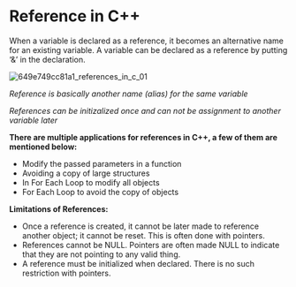 # Reference in C++

When a variable is declared as a reference, it becomes an alternative name for an existing variable. A variable can be declared as a reference by putting ‘&’ in the declaration.

![649e749cc81a1_references_in_c_01](https://github.com/user-attachments/assets/60c9d379-b117-4990-91f0-bcb00994fb51)

*Reference is basically another name (alias) for the same variable*

*References can be initizalized once and can not be assignment to another variable later*

**There are multiple applications for references in C++, a few of them are mentioned below:**

* Modify the passed parameters in a function
* Avoiding a copy of large structures
* In For Each Loop to modify all objects
* For Each Loop to avoid the copy of objects
  
**Limitations of References:**
* Once a reference is created, it cannot be later made to reference another object; it cannot be reset. This is often done with pointers.
* References cannot be NULL. Pointers are often made NULL to indicate that they are not pointing to any valid thing.
* A reference must be initialized when declared. There is no such restriction with pointers.
